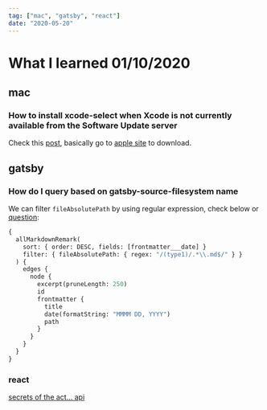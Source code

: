 ```yaml
---
tag: ["mac", "gatsby", "react"]
date: "2020-05-20"
---
```


# What I learned 01/10/2020

## mac

### How to install xcode-select when Xcode is not currently available from the Software Update server

Check this [post](https://stackoverflow.com/questions/19907576/xcode-is-not-currently-available-from-the-software-update-server), basically go to [apple site](https://developer.apple.com/downloads/index.action?name=for%20Xcode) to download.

## gatsby

### How do I query based on gatsby-source-filesystem name

We can filter `fileAbsolutePath` by using regular expression, check below or [question](https://github.com/gatsbyjs/gatsby/issues/1634):

```graphql
{
  allMarkdownRemark(
    sort: { order: DESC, fields: [frontmatter___date] }
    filter: { fileAbsolutePath: { regex: "/(type1)/.*\\.md$/" } }
  ) {
    edges {
      node {
        excerpt(pruneLength: 250)
        id
        frontmatter {
          title
          date(formatString: "MMMM DD, YYYY")
          path
        }
      }
    }
  }
}
```

### react

[secrets of the act... api](https://github.com/threepointone/react-act-examples/blob/master/sync.md)
